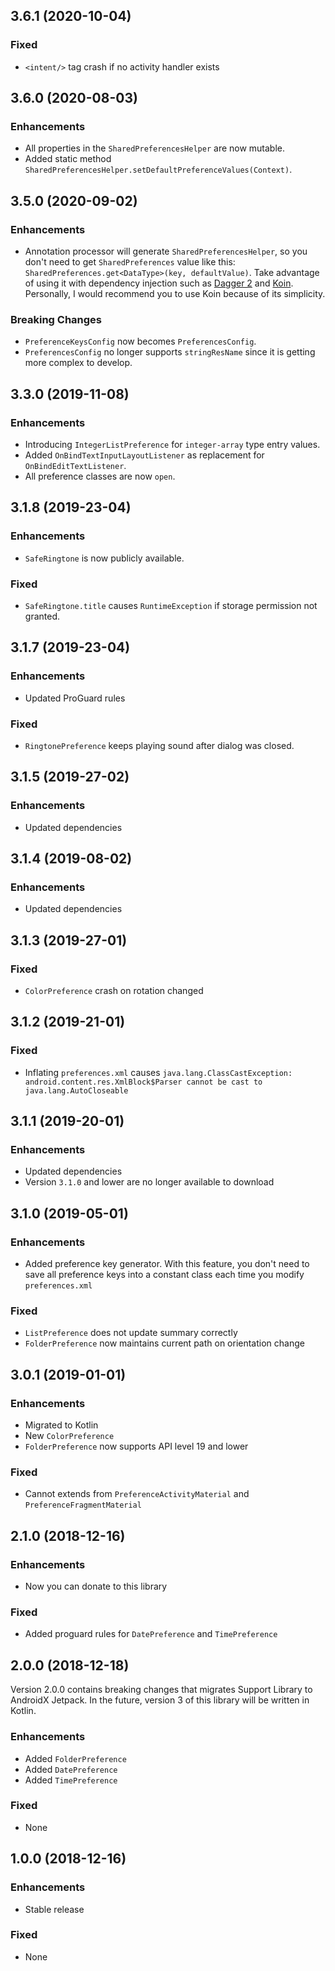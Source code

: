 
## 3.6.1 (2020-10-04)

### Fixed
* `<intent/>` tag crash if no activity handler exists

## 3.6.0 (2020-08-03)

### Enhancements
* All properties in the `SharedPreferencesHelper` are now mutable.
* Added static method `SharedPreferencesHelper.setDefaultPreferenceValues(Context)`.

## 3.5.0 (2020-09-02)

### Enhancements
* Annotation processor will generate `SharedPreferencesHelper`, so you don't need to get `SharedPreferences` value like this: `SharedPreferences.get<DataType>(key, defaultValue)`.
Take advantage of using it with dependency injection such as [Dagger 2](https://github.com/google/dagger) and [Koin](https://github.com/InsertKoinIO/koin).
Personally, I would recommend you to use Koin because of its simplicity.

### Breaking Changes
* `PreferenceKeysConfig` now becomes `PreferencesConfig`.
* `PreferencesConfig` no longer supports `stringResName` since it is getting more complex to develop.

## 3.3.0 (2019-11-08)

### Enhancements
* Introducing `IntegerListPreference` for `integer-array` type entry values.
* Added `OnBindTextInputLayoutListener` as replacement for `OnBindEditTextListener`.
* All preference classes are now `open`.

## 3.1.8 (2019-23-04)

### Enhancements
* `SafeRingtone` is now publicly available.

### Fixed
* `SafeRingtone.title` causes `RuntimeException` if storage permission not granted.

## 3.1.7 (2019-23-04)

### Enhancements
* Updated ProGuard rules

### Fixed
* `RingtonePreference` keeps playing sound after dialog was closed.

## 3.1.5 (2019-27-02)

### Enhancements
* Updated dependencies

## 3.1.4 (2019-08-02)

### Enhancements
* Updated dependencies

## 3.1.3 (2019-27-01)

### Fixed
* `ColorPreference` crash on rotation changed

## 3.1.2 (2019-21-01)

### Fixed
* Inflating `preferences.xml` causes `java.lang.ClassCastException: android.content.res.XmlBlock$Parser cannot be cast to java.lang.AutoCloseable`

## 3.1.1 (2019-20-01)

### Enhancements
* Updated dependencies
* Version `3.1.0` and lower are no longer available to download

## 3.1.0 (2019-05-01)

### Enhancements
* Added preference key generator. With this feature, you don't need to save all preference keys into a constant class each time you modify `preferences.xml`

### Fixed
* `ListPreference` does not update summary correctly
* `FolderPreference` now maintains current path on orientation change

## 3.0.1 (2019-01-01)

### Enhancements
* Migrated to Kotlin
* New `ColorPreference`
* `FolderPreference` now supports API level 19 and lower

### Fixed
* Cannot extends from `PreferenceActivityMaterial` and `PreferenceFragmentMaterial`

## 2.1.0 (2018-12-16)

### Enhancements
* Now you can donate to this library

### Fixed
* Added proguard rules for `DatePreference` and `TimePreference`

## 2.0.0 (2018-12-18)
Version 2.0.0 contains breaking changes that migrates Support Library to AndroidX Jetpack. In the future, version 3 of this library will be written in Kotlin.

### Enhancements
* Added `FolderPreference`
* Added `DatePreference`
* Added `TimePreference`

### Fixed
* None

## 1.0.0 (2018-12-16)

### Enhancements
* Stable release

### Fixed
* None
